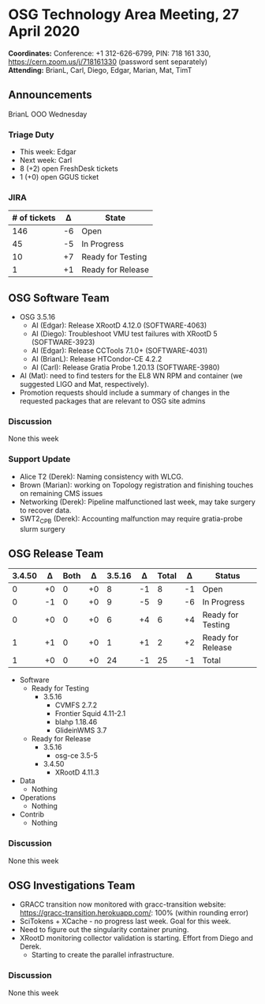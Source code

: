 # OSG Technology Area Meeting, 27 April 2020

**Coordinates:** Conference: +1 312-626-6799, PIN: 718 161 330, <https://cern.zoom.us/j/718161330> (password sent separately)  
**Attending:** BrianL, Carl, Diego, Edgar, Marian, Mat, TimT


## Announcements

BrianL OOO Wednesday  


### Triage Duty

-   This week: Edgar
-   Next week: Carl
-   8 (+2) open FreshDesk tickets
-   1 (+0) open GGUS ticket


### JIRA

| # of tickets | &Delta; | State             |
|------------ |------- |----------------- |
| 146          | -6      | Open              |
| 45           | -5      | In Progress       |
| 10           | +7      | Ready for Testing |
| 1            | +1      | Ready for Release |


## OSG Software Team

-   OSG 3.5.16  
    -   AI (Edgar): Release XRootD 4.12.0 (SOFTWARE-4063)
    -   AI (Diego): Troubleshoot VMU test failures with XRootD 5 (SOFTWARE-3923)
    -   AI (Edgar): Release CCTools 7.1.0+ (SOFTWARE-4031)
    -   AI (BrianL): Release HTCondor-CE 4.2.2
    -   AI (Carl): Release Gratia Probe 1.20.13 (SOFTWARE-3980)
-   AI (Mat): need to find testers for the EL8 WN RPM and container (we suggested LIGO and Mat, respectively).
-   Promotion requests should include a summary of changes in the requested packages that are relevant to OSG site admins


### Discussion

None this week  


### Support Update

-   Alice T2 (Derek): Naming consistency with WLCG.
-   Brown (Marian): working on Topology registration and finishing touches on remaining CMS issues
-   Networking (Derek): Pipeline malfunctioned last week, may take surgery to recover data.
-   SWT2<sub>CPB</sub> (Derek): Accounting malfunction may require gratia-probe slurm surgery


## OSG Release Team

| 3.4.50 | &Delta; | Both | &Delta; | 3.5.16 | &Delta; | Total | &Delta; | Status            |
| ------ | ------- | ---- | ------- | ------ | ------- | ----- | ------- | ----------------- |
| 0      | +0      | 0    | +0      | 8      | -1      | 8     | -1      | Open              |
| 0      | -1      | 0    | +0      | 9      | -5      | 9     | -6      | In Progress       |
| 0      | +0      | 0    | +0      | 6      | +4      | 6     | +4      | Ready for Testing |
| 1      | +1      | 0    | +0      | 1      | +1      | 2     | +2      | Ready for Release |
| 1      | +0      | 0    | +0      | 24     | -1      | 25    | -1      | Total             |

-   Software  
    -   Ready for Testing  
        -   3.5.16  
            -   CVMFS 2.7.2
            -   Frontier Squid 4.11-2.1
            -   blahp 1.18.46
            -   GlideinWMS 3.7
    -   Ready for Release  
        -   3.5.16  
            -   osg-ce 3.5-5
        -   3.4.50  
            -   XRootD 4.11.3
-   Data  
    -   Nothing
-   Operations  
    -   Nothing
-   Contrib  
    -   Nothing


### Discussion

None this week  


## OSG Investigations Team

-   GRACC transition now monitored with gracc-transition website: <https://gracc-transition.herokuapp.com/>: 100% (within rounding error)
-   SciTokens + XCache - no progress last week.  Goal for this week.
-   Need to figure out the singularity container pruning.
-   XRootD monitoring collector validation is starting.  Effort from Diego and Derek.
    - Starting to create the parallel infrastructure.


### Discussion

None this week
